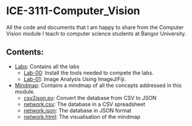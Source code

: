 # ICE-3111-Computer_Vision
All the code and documents that I am happy to share from the Computer Vision module I teach to computer science students at Bangor University.

## Contents:

- [Labs](Labs): Contains all the labs
    - [Lab-00](Lab-00): Install the tools needed to compete the labs.
    - [Lab-01](Lab-01): Image Analysis Using ImageJ/Fiji.
- [Mindmap](mindmap): Contains a mindmap of all the concepts addressed in this module.
    - [csv2json.py](mindmap/csv2json.py): Convert the database from CSV to JSON
    - [network.csv](mindmap/network.csv): The database in a CSV spreadsheet
    - [network.json](mindmap/network.json): The database in JSON format
    - [network.html](mindmap/network.html): The visualisation of the mindmap 

